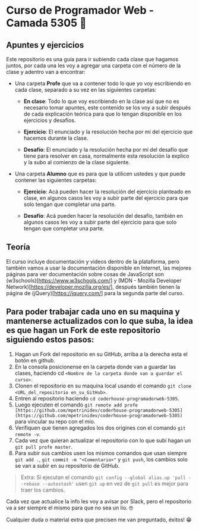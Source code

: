 # Curso de Programador Web - Camada 5305 💾

## Apuntes y ejercicios

Este repositorio es una guía para ir subiendo cada clase que hagamos juntos, por cada una les voy a agregar una carpeta con el número de la clase y adentro van a encontrar:

- Una carpeta **Profe** que va a contener todo lo que yo voy escribiendo en cada clase, separado a su vez en las siguientes carpetas:

  * **En clase**: Todo lo que voy escribiendo en la clase así que no es necesario tomar apuntes, este contenido se los voy a subir después de cada explicación teórica para que lo tengan disponible en los ejercicios y desafíos.

  * **Ejercicio**: El enunciado y la resolución hecha por mí del ejercicio que hacemos durante la clase.

  * **Desafío**: El enunciado y la resolución hecha por mí del desafío que tiene para resolver en casa, normalmente esta resolución la explico y la subo al comienzo de la clase siguiente.

- Una carpeta **Alumno** que es para que la utilicen ustedes y que puede contener las siguientes carpetas:

  * **Ejercicio**: Acá pueden hacer la resolución del ejercicio planteado en clase, en algunos casos les voy a subir parte del ejercicio para que solo tengan que completar una parte.

  * **Desafío**: Acá pueden hacer la resolución del desafío, también en algunos casos les voy a subir parte del ejercicio para que solo tengan que completar una parte.

## Teoría

El curso incluye documentación y videos dentro de la plataforma, pero también vamos a usar la documentación disponible en Internet, las mejores páginas para ver documentación sobre cosas de JavaScript son (w3schools)[https://www.w3schools.com/] y (MDN - Mozilla Developer Network)[https://developer.mozilla.org/es/], después también tienen la página de (jQuery)[https://jquery.com/] para la segunda parte del curso.

## Para poder trabajar cada uno en su maquina y mantenerse actualizados con lo que suba, la idea es que hagan un Fork de este repositorio siguiendo estos pasos:

1. Hagan un Fork del repositorio en su GitHub, arriba a la derecha esta el botón en github.
2. En la consola posicionense en la carpeta donde van a guardar las clases, haciendo cd `<Nombre de la carpeta donde van a guardar el curso>`.
3. Clonen el repositorio en su maquina local usando el comando `git clone <URL_del_repositorio en_su_GitHub>`.
4. Entren al repositorio haciendo `cd coderhouse-programadorweb-5305`. 
5. Luego ejecuten el comando `git remote add profe [https://github.com/mpetrinidev/coderhouse-programadorweb-5305](https://github.com/mpetrinidev/coderhouse-programadorweb-5305)` para vincular su repo con el mio.
6. Verifiquen que tienen agregados los dos origines con el comando `git remote -v`.
7. Cada vez que quieran actualizar el repositorio con lo que subí hagan un `git pull profe master`.
8. Para subir sus cambios usen los mismos comandos que usan siempre `git add .`, `git commit -m "<Comentario>"` y `git push`, los cambios solo se van a subir en su repositorio de GitHub.

> Extra: Si ejecutan el comando `git config --global alias.up 'pull --rebase --autostash'` usen `git up` en vez de `git pull` es mejor para traer los cambios.

Cada vez que actualice la info les voy a avisar por Slack, pero el repositorio va a ser siempre el mismo para que no sea un lío. 🤓

Cualquier duda o material extra que precisen me van preguntado, éxitos! 😁